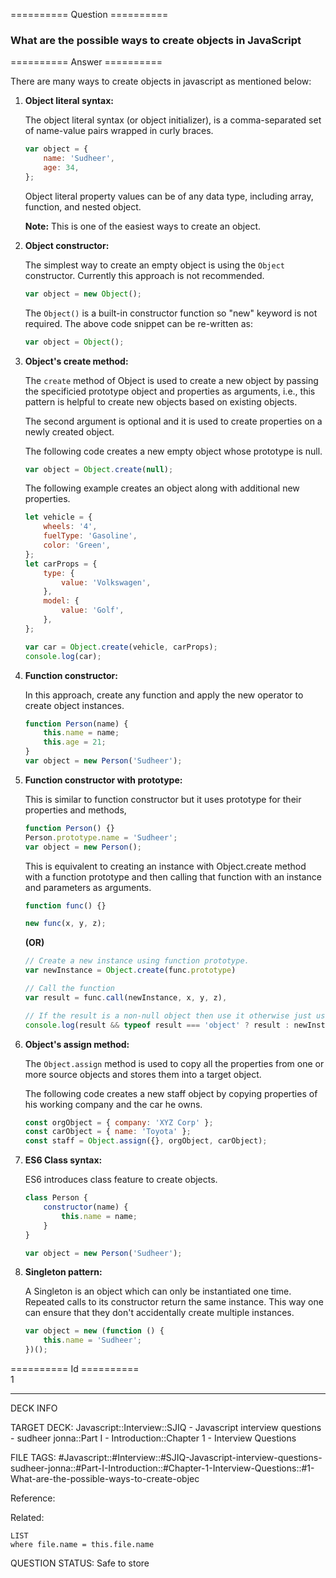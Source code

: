 ========== Question ==========  

### What are the possible ways to create objects in JavaScript  

========== Answer ==========  

There are many ways to create objects in javascript as mentioned below:

1. **Object literal syntax:**

    The object literal syntax (or object initializer), is a comma-separated set of name-value pairs wrapped in curly braces.

    ```javascript
    var object = {
        name: 'Sudheer',
        age: 34,
    };
    ```

    Object literal property values can be of any data type, including array, function, and nested object.

    **Note:** This is one of the easiest ways to create an object.

2. **Object constructor:**

    The simplest way to create an empty object is using the `Object` constructor. Currently this approach is not recommended.

    ```javascript
    var object = new Object();
    ```

    The `Object()` is a built-in constructor function so "new" keyword is not required. The above code snippet can be re-written as:

    ```javascript
    var object = Object();
    ```

3. **Object's create method:**

    The `create` method of Object is used to create a new object by passing the specificied prototype object and properties as arguments, i.e., this pattern is helpful to create new objects based on existing objects.

    The second argument is optional and it is used to create properties on a newly created object.

    The following code creates a new empty object whose prototype is null.

    ```javascript
    var object = Object.create(null);
    ```

    The following example creates an object along with additional new properties.

    ```javascript
    let vehicle = {
        wheels: '4',
        fuelType: 'Gasoline',
        color: 'Green',
    };
    let carProps = {
        type: {
            value: 'Volkswagen',
        },
        model: {
            value: 'Golf',
        },
    };

    var car = Object.create(vehicle, carProps);
    console.log(car);
    ```

4. **Function constructor:**

    In this approach, create any function and apply the new operator to create object instances.

    ```javascript
    function Person(name) {
        this.name = name;
        this.age = 21;
    }
    var object = new Person('Sudheer');
    ```

5. **Function constructor with prototype:**

    This is similar to function constructor but it uses prototype for their properties and methods,

    ```javascript
    function Person() {}
    Person.prototype.name = 'Sudheer';
    var object = new Person();
    ```

    This is equivalent to creating an instance with Object.create method with a function prototype and then calling that function with an instance and parameters as arguments.

    ```javascript
    function func() {}

    new func(x, y, z);
    ```

    **(OR)**

    ```javascript
    // Create a new instance using function prototype.
    var newInstance = Object.create(func.prototype)

    // Call the function
    var result = func.call(newInstance, x, y, z),

    // If the result is a non-null object then use it otherwise just use the new instance.
    console.log(result && typeof result === 'object' ? result : newInstance);
    ```

6. **Object's assign method:**

    The `Object.assign` method is used to copy all the properties from one or more source objects and stores them into a target object.

    The following code creates a new staff object by copying properties of his working company and the car he owns.

    ```javascript
    const orgObject = { company: 'XYZ Corp' };
    const carObject = { name: 'Toyota' };
    const staff = Object.assign({}, orgObject, carObject);
    ```

7. **ES6 Class syntax:**

    ES6 introduces class feature to create objects.

    ```javascript
    class Person {
        constructor(name) {
            this.name = name;
        }
    }

    var object = new Person('Sudheer');
    ```

8. **Singleton pattern:**

    A Singleton is an object which can only be instantiated one time. Repeated calls to its constructor return the same instance. This way one can ensure that they don't accidentally create multiple instances.

    ```javascript
    var object = new (function () {
        this.name = 'Sudheer';
    })();
    ```

========== Id ==========  
1

---

DECK INFO

TARGET DECK: Javascript::Interview::SJIQ - Javascript interview questions - sudheer jonna::Part I - Introduction::Chapter 1 - Interview Questions

FILE TAGS: #Javascript::#Interview::#SJIQ-Javascript-interview-questions-sudheer-jonna::#Part-I-Introduction::#Chapter-1-Interview-Questions::#1-What-are-the-possible-ways-to-create-objec

Reference:

Related:

```dataview
LIST
where file.name = this.file.name
```

QUESTION STATUS: Safe to store
